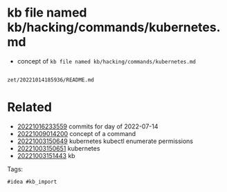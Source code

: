 # kb file named kb/hacking/commands/kubernetes.md

- concept of `kb file named kb/hacking/commands/kubernetes.md`

```
```

` zet/20221014185936/README.md `

# Related

- [20221016233559](/zet/20221016233559/README.md) commits for day of 2022-07-14
- [20221009014200](/zet/20221009014200/README.md) concept of a command
- [20221003150649](/zet/20221003150649/README.md) kubernetes kubectl enumerate permissions
- [20221003150651](/zet/20221003150651/README.md) kubernetes
- [20221003151443](/zet/20221003151443/README.md) kb

Tags:

    #idea #kb_import
